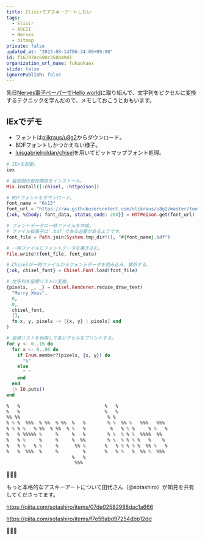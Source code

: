 ```yaml
---
title: Elixirでアスキーアートしたい
tags:
  - Elixir
  - ASCII
  - Nerves
  - bitmap
private: false
updated_at: '2023-08-14T06:34:09+09:00'
id: f167978c690c358b49d1
organization_url_name: fukuokaex
slide: false
ignorePublish: false
---
```

先日[Nerves電子ペーパーでHello world](https://qiita.com/mnishiguchi/items/f709d6c211cf41078f2f)に取り組んで、文字列をピクセルに変換するテクニックを学んだので、メモしておこうとおもいます。

## IExでデモ

- フォントは[olikraus/u8g2](https://github.com/olikraus/u8g2/tree/master/tools/font/bdf)からダウンロード。
- BDFフォントしかつかえない様子。
- [luisgabrielroldan/chisel](https://github.com/luisgabrielroldan/chisel)を用いてビットマップフォント処理。

```elixir
# IExを起動。
iex

# 最低限の依存関係をインストール。
Mix.install([:chisel, :httpoison])

# BDFフォントをダウンロード。
font_name = "6x13"
font_url = "https://raw.githubusercontent.com/olikraus/u8g2/master/tools/font/bdf/#{font_name}.bdf"
{:ok, %{body: font_data, status_code: 200}} = HTTPoison.get(font_url)

# フォントデータの一時ファイルを作成。
# ファイル拡張子は`.bdf`である必要があるようです。
font_file = Path.join(System.tmp_dir!(), "#{font_name}.bdf")

# 一時ファイルにフォントデータを書き込む。
File.write!(font_file, font_data)

# Chiselが一時ファイルからフォントデータを読み込み、解析する。
{:ok, chisel_font} = Chisel.Font.load(font_file)

# 文字列を座標リストに変換。
{pixels, _, _} = Chisel.Renderer.reduce_draw_text(
  "Merry Xmas",
  0,
  0,
  chisel_font,
  [],
  fn x, y, pixels -> [{x, y} | pixels] end
)

# 座標リストを利用して各ピクセルをプリントする。
for y <- 0..16 do
  for x <- 0..96 do
    if Enum.member?(pixels, {x, y}) do
      "%"
    else
      " "
    end
  end
  |> IO.puts()
end

%   %                               %   %
%   %                               %   %
%% %%                                % %
% % %  %%%  % %%  % %%  %   %        % %  %% %   %%%   %%%
% % % %   % %%  % %%  % %   %         %   % % %     % %   %
%   % %%%%% %     %     %   %        % %  % % %  %%%%  %%
%   % %     %     %     %  %%        % %  % % % %   %    %
%   % %   % %     %      %% %       %   % % % % %  %% %   %
%   %  %%%  %     %         %       %   % %   %  %% %  %%%
                        %   %
                         %%%
```

:tada::tada::tada:

もっと本格的なアスキーアートについて田代さん（@sotashiro）が知見を共有してくださってます。

https://qiita.com/sotashiro/items/07de02582988dac1a666

https://qiita.com/sotashiro/items/f7e59abd97254dbb12dd

:tada::tada::tada:
